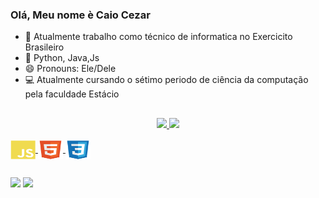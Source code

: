 ### Olá, Meu nome è Caio Cezar

- 🔭 Atualmente trabalho como técnico de informatica no Exercicito Brasileiro
- 🌱 Python, Java,Js
- 😄 Pronouns: Ele/Dele
- :computer: Atualmente cursando o sétimo periodo de ciência da computação pela faculdade Estácio
##
<div align="center">
  <a href="https://github.com/caiocezarcosta">
  <img height="180em" src="https://github-readme-stats.vercel.app/api?username=caiocezarcosta&show_icons=true&theme=dracula&include_all_commits=true&count_private=true"/>
  <img height="180em" src="https://github-readme-stats.vercel.app/api/top-langs/?username=caiocezarcosta&layout=compact&langs_count=7&theme=dracula"/>
</div>
  

  
<div style="display: inline_block"><br>
  <img align="center" alt="Caio-Js" height="30" width="40" src="https://raw.githubusercontent.com/devicons/devicon/master/icons/javascript/javascript-plain.svg">
  <img align="center" alt="Caio-HTML" height="30" width="40" src="https://raw.githubusercontent.com/devicons/devicon/master/icons/html5/html5-original.svg">
  <img align="center" alt="Caio-CSS" height="30" width="40" src="https://raw.githubusercontent.com/devicons/devicon/master/icons/css3/css3-original.svg">

  
  ##
  
 <div>
    <a href = "mailto:caiocezarrcosta@gmail.com"><img src="https://img.shields.io/badge/-Gmail-%23333?style=for-the-badge&logo=gmail&logoColor=white" target="_blank"></a>
  <a href="https://www.linkedin.com/in/caio-cezar-685906220/" target="_blank"><img src="https://img.shields.io/badge/-LinkedIn-%230077B5?style=for-the-badge&logo=linkedin&logoColor=white" target="_blank"></a> 
  </div>
